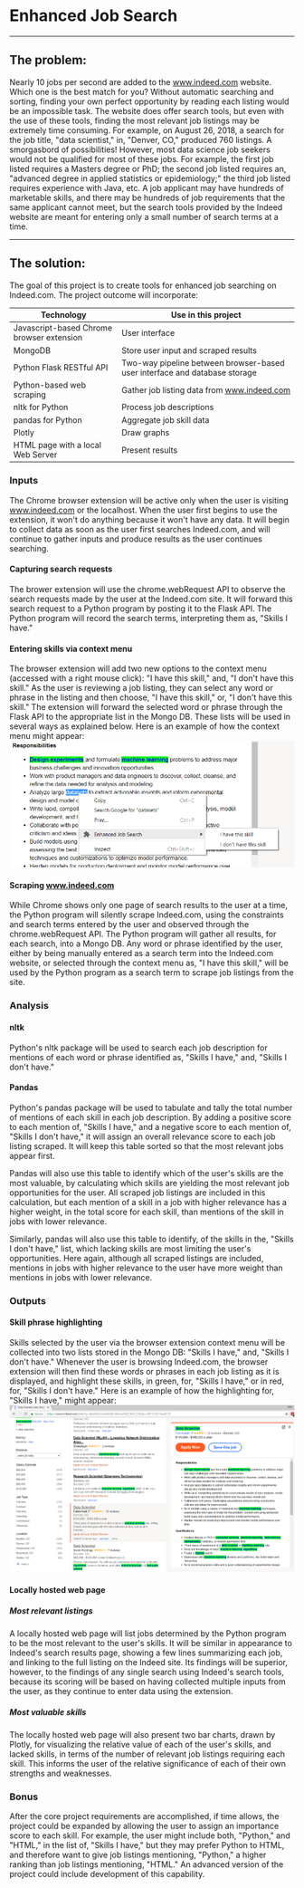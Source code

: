 # Enhanced Job Search
___
## The problem:
Nearly 10 jobs per second are added to the www.indeed.com website.  Which one is the best match for you?  Without automatic searching and sorting, finding your own perfect opportunity by reading each listing would be an impossible task.  The website does offer search tools, but even with the use of these tools, finding the most relevant job listings may be extremely time consuming.  For example, on August 26, 2018, a search for the job title, "data scientist," in, "Denver, CO," produced 760 listings.  A smorgasbord of possibilities!  However, most data science job seekers would not be qualified for most of these jobs.  For example, the first job listed requires a Masters degree or PhD; the second job listed requires an, "advanced degree in applied statistics or epidemiology;" the third job listed requires experience with Java, etc.  A job applicant may have hundreds of marketable skills, and there may be hundreds of job requirements that the same applicant cannot meet, but the search tools provided by the Indeed website are meant for entering only a small number of search terms at a time.
___
## The solution:
The goal of this project is to create tools for enhanced job searching on Indeed.com.  The project outcome will incorporate:

|  Technology  |  Use in this project  |
|--------------|-----------------------|
| Javascript-based Chrome browser extension | User interface |
| MongoDB | Store user input and scraped results |
| Python Flask RESTful API | Two-way pipeline between browser-based user interface and database storage |
| Python-based web scraping | Gather job listing data from www.indeed.com |
| nltk for Python | Process job descriptions |
| pandas for Python | Aggregate job skill data |
| Plotly | Draw graphs |
| HTML page with a local Web Server | Present results |

### Inputs
The Chrome browser extension will be active only when the user is visiting www.indeed.com or the localhost.  When the user first begins to use the extension, it won't do anything because it won't have any data.  It will begin to collect data as soon as the user first searches Indeed.com, and will continue to gather inputs and produce results as the user continues searching.

#### Capturing search requests
The brower extension will use the chrome.webRequest API to observe the search requests made by the user at the Indeed.com site.  It will forward this search request to a Python program by posting it to the Flask API.  The Python program will record the search terms, interpreting them as, "Skills I have."

#### Entering skills via context menu
The browser extension will add two new options to the context menu (accessed with a right mouse click): "I have this skill," and, "I don't have this skill." As the user is reviewing a job listing, they can select any word or phrase in the listing and then choose, "I have this skill," or, "I don't have this skill."  The extension will forward the selected word or phrase through the Flask API to the appropriate list in the Mongo DB.  These lists will be used in several ways as explained below.  Here is an example of how the context menu might appear:
![alt text](/Context%20menu%20example.PNG "Context menu example")


#### Scraping www.indeed.com
While Chrome shows only one page of search results to the user at a time, the Python program will silently scrape Indeed.com, using the constraints and search terms entered by the user and observed through the chrome.webRequest API.  The Python program will gather all results, for each search, into a Mongo DB.  Any word or phrase identified by the user, either by being manually entered as a search term into the Indeed.com website, or selected through the context menu as, "I have this skill," will be used by the Python program as a search term to scrape job listings from the site.

### Analysis
#### nltk
Python's nltk package will be used to search each job description for mentions of each word or phrase identified as, "Skills I have," and, "Skills I don't have."

#### Pandas
Python's pandas package will be used to tabulate and tally the total number of mentions of each skill in each job description.  By adding a positive score to each mention of, "Skills I have," and a negative score to each mention of, "Skills I don't have," it will assign an overall relevance score to each job listing scraped.  It will keep this table sorted so that the most relevant jobs appear first.

Pandas will also use this table to identify which of the user's skills are the most valuable, by calculating which skills are yielding the most relevant job opportunities for the user.  All scraped job listings are included in this calculation, but each mention of a skill in a job with higher relevance has a higher weight, in the total score for each skill, than mentions of the skill in jobs with lower relevance.

Similarly, pandas will also use this table to identify, of the skills in the, "Skills I don't have," list, which lacking skills are most limiting the user's opportunities.  Here again, although all scraped listings are included, mentions in jobs with higher relevance to the user have more weight than mentions in jobs with lower relevance.

### Outputs
#### Skill phrase highlighting
Skills selected by the user via the browser extension context menu will be collected into two lists stored in the Mongo DB: "Skills I have," and, "Skills I don't have."  Whenever the user is browsing Indeed.com, the browser extension will then find these words or phrases in each job listing as it is displayed, and highlight these skills, in green, for, "Skills I have," or in red, for, "Skills I don't have."  Here is an example of how the highlighting for, "Skills I have," might appear:
![alt text](/Highlighting%20example.PNG "Highlighting example")

#### Locally hosted web page
##### Most relevant listings
A locally hosted web page will list jobs determined by the Python program to be the most relevant to the user's skills.  It will be similar in appearance to Indeed's search results page, showing a few lines summarizing each job, and linking to the full listing on the Indeed site.  Its findings will be superior, however, to the findings of any single search using Indeed's search tools, because its scoring will be based on having collected multiple inputs from the user, as they continue to enter data using the extension.

##### Most valuable skills
The locally hosted web page will also present two bar charts, drawn by Plotly, for visualizing the relative value of each of the user's skills, and lacked skills, in terms of the number of relevant job listings requiring each skill.  This informs the user of the relative significance of each of their own strengths and weaknesses.

### Bonus
After the core project requirements are accomplished, if time allows, the project could be expanded by allowing the user to assign an importance score to each skill.  For example, the user might include both, "Python," and "HTML," in the list of, "Skills I have," but they may prefer Python to HTML, and therefore want to give job listings mentioning, "Python," a higher ranking than job listings mentioning, "HTML."  An advanced version of the project could include development of this capability.

